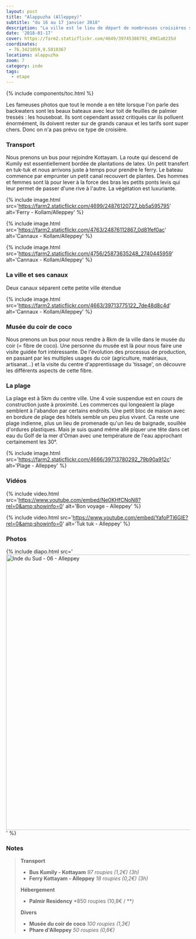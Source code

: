 ```yaml
---
layout: post
title: "Alappuzha (Alleppey)"
subtitle: "du 16 au 17 janvier 2018"
description: "La ville est le lieu de départ de nombreuses croisières sur le fameux réseaux de canaux : les backwaters"
date: '2018-01-17'
cover: https://farm2.staticflickr.com/4649/39745386791_49d1a0235d
coordinates:
 - 76.3421059,9.5010367
locations: alappuzha
zoom: 7
category: inde
tags:
  - etape
---
```


{% include components/toc.html %}

Les fameuses photos que tout le monde a en tête lorsque l'on parle des backwaters sont les beaux bateaux avec leur toit de feuilles de palmier tressés : les houseboat. Ils sont cependant assez critiqués car ils polluent énormément, ils doivent rester sur de grands canaux et les tarifs sont super chers. Donc on n'a pas prévu ce type de croisière.

### Transport

Nous prenons un bus pour rejoindre Kottayam. La route qui descend de Kumily est essentiellement bordée de plantations de latex. Un petit transfert en tuk-tuk et nous arrivons juste à temps pour prendre le ferry. Le bateau commence par emprunter un petit canal recouvert de plantes. Des hommes et femmes sont là pour lever à la force des bras les petits ponts levis qui leur permet de passer d'une rive à l'autre. La végétation est luxuriante. 

{% include image.html
  src='https://farm2.staticflickr.com/4699/24876120727_bb5a595795'
  alt='Ferry - Kollam/Alleppey'
%}

{% include image.html
  src='https://farm2.staticflickr.com/4763/24876112867_0d81fef0ac'
  alt='Cannaux - Kollam/Alleppey'
%}


{% include image.html
  src='https://farm2.staticflickr.com/4756/25873635248_2740445959'
  alt='Cannaux - Kollam/Alleppey'
%}

### La ville et ses canaux

Deux canaux séparent cette petite ville étendue

{% include image.html
  src='https://farm2.staticflickr.com/4663/39713775122_7de48d8c4d'
  alt='Cannaux - Kollam/Alleppey'
%}

### Musée du coir de coco

Nous prenons un bus pour nous rendre à 8km de la ville dans le musée du coir (= fibre de coco). Une personne du musée est là pour nous faire une visite guidée fort intéressante. De l'évolution des processus de production, en passant par les multiples usages du coir (agriculture, matériaux, artisanat...) et la visite du centre d'apprentissage du 'tissage', on découvre les différents aspects de cette fibre.

### La plage

La plage est à 5km du centre ville. Une 4 voie suspendue est en cours de construction juste à proximité. Les commerces qui longeaient la plage semblent à l'abandon par certains endroits. Une petit bloc de maison avec en bordure de plage des hôtels semble un peu plus vivant. Ca reste une plage indienne, plus un lieu de promenade qu'un lieu de baignade, souillée d'ordures plastiques. Mais je suis quand même allé piquer une tête dans cet eau du Golf de la mer d'Oman avec une température de l'eau approchant certainement les 30°.

{% include image.html
  src='https://farm2.staticflickr.com/4666/39713780292_79b90a912c'
  alt='Plage - Alleppey'
%}

### Vidéos

{% include video.html
  src='https://www.youtube.com/embed/Ne0KHfCNoN8?rel=0&amp;showinfo=0'
  alt='Bon voyage - Alleppey'
%}

{% include video.html
  src='https://www.youtube.com/embed/YafoPTl6GIE?rel=0&amp;showinfo=0'
  alt='Tuk tuk - Alleppey'
%}

### Photos

{% include diapo.html
  src='<a data-flickr-embed="true"  href="https://www.flickr.com/photos/planitude/albums/72157690705268721" title="Inde du Sud - 06 - Alleppey"><img src="https://farm5.staticflickr.com/4611/39713769382_1a70da73ae_b.jpg" width="1024" height="753" alt="Inde du Sud - 06 - Alleppey"></a><script async src="//embedr.flickr.com/assets/client-code.js" charset="utf-8"></script>'
%}

### Notes

>**Transport**
>
>- **Bus Kumily - Kottayam** *97 roupies (1,2€) (3h)*
>- **Ferry Kottayam - Alleppey** *18 roupies (0,2€) (3h)*
>
>**Hébergement**
>
>- **Palmir Residency** *850 roupies (10,8€ / ***)*
>
>**Divers**
>
>- **Musée du coir de coco** *100 roupies (1,3€)*
>- **Phare d'Alleppey** *50 roupies (0,6€)*
